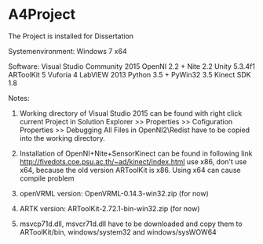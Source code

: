 # A4Project

The Project is installed for Dissertation

Systemenvironment: Windows 7 x64

Software:
Visual Studio Community 2015
OpenNI 2.2 + Nite 2.2
Unity 5.3.4f1
ARToolKit 5
Vuforia 4
LabVIEW 2013
Python 3.5 + PyWin32 3.5
Kinect SDK 1.8

Notes:

1. Working directory of Visual Studio 2015 can be found with
      right click current Project in Solution Explorer >> Properties >> Cofiguration Properties >> Debugging
    All Files in OpenNI2\Redist have to be copied into the working directory.
	
2. Installation of OpenNI+Nite+SensorKinect can be found in following link
	http://fivedots.coe.psu.ac.th/~ad/kinect/index.html
	use x86, don't use x64, because the old version ARToolKit is x86. Using x64 can cause compile problem
3. openVRML version: OpenVRML-0.14.3-win32.zip (for now)
4. ARTK version: ARToolKit-2.72.1-bin-win32.zip (for now)
5. msvcp71d.dll, msvcr71d.dll have to be downloaded and copy them to ARToolKit/bin, windows/system32 and windows/sysWOW64

